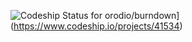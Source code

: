 ![Codeship Status for orodio/burndown](https://www.codeship.io/projects/95eaf7f0-36f1-0132-c34e-0ef470a8deda/status)](https://www.codeship.io/projects/41534)
